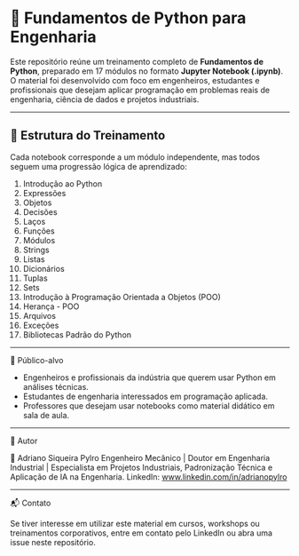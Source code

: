 # 🐍 Fundamentos de Python para Engenharia

Este repositório reúne um treinamento completo de **Fundamentos de Python**, preparado em 17 módulos no formato **Jupyter Notebook (.ipynb)**.  
O material foi desenvolvido com foco em engenheiros, estudantes e profissionais que desejam aplicar programação em problemas reais de engenharia, ciência de dados e projetos industriais.  

---

## 📌 Estrutura do Treinamento
Cada notebook corresponde a um módulo independente, mas todos seguem uma progressão lógica de aprendizado:

1. Introdução ao Python
2. Expressões
3. Objetos
4. Decisões
5. Laços
6. Funções
7. Módulos
8. Strings
9. Listas
10. Dicionários
11. Tuplas
12. Sets
13. Introdução à Programação Orientada a Objetos (POO)
14. Herança - POO
15. Arquivos
16. Exceções
17. Bibliotecas Padrão do Python

---

🎯 Público-alvo

- Engenheiros e profissionais da indústria que querem usar Python em análises técnicas.
- Estudantes de engenharia interessados em programação aplicada.
- Professores que desejam usar notebooks como material didático em sala de aula.

---

📖 Autor

👤 Adriano Siqueira Pylro
Engenheiro Mecânico | Doutor em Engenharia Industrial | Especialista em Projetos Industriais, Padronização Técnica e Aplicação de IA na Engenharia.
LinkedIn: www.linkedin.com/in/adrianopylro

---

📬 Contato

Se tiver interesse em utilizar este material em cursos, workshops ou treinamentos corporativos, entre em contato pelo LinkedIn ou abra uma issue neste repositório.

